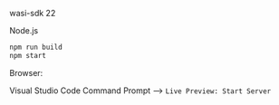 wasi-sdk 22

Node.js

```bash
npm run build
npm start
```

Browser:

Visual Studio Code Command Prompt --> `Live Preview: Start Server`
